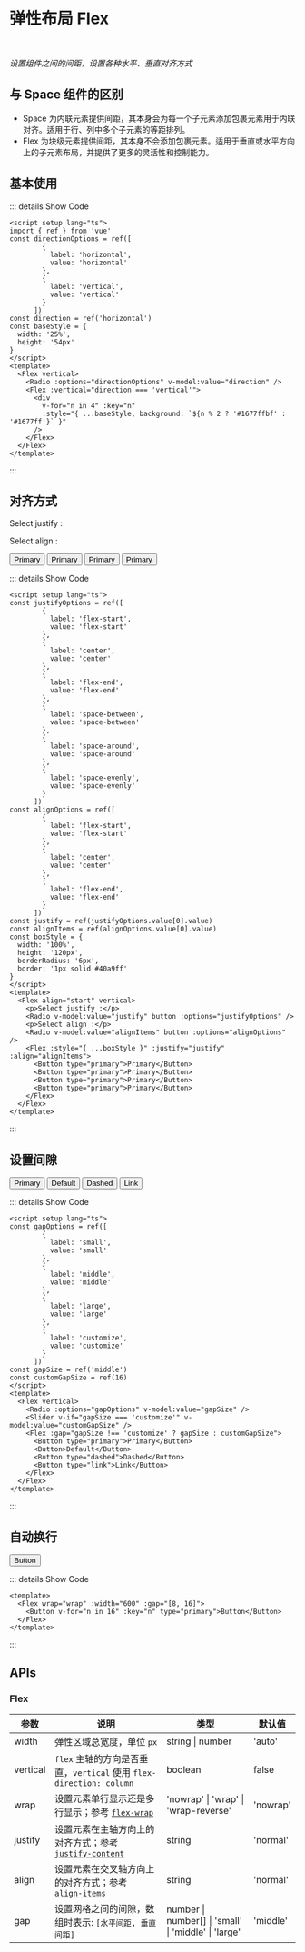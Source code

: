 # 弹性布局 Flex

<BackTop />
<Watermark fullscreen content="Vue Amazing UI" />

<br/>

*设置组件之间的间距，设置各种水平、垂直对齐方式*

## 与 Space 组件的区别

- Space 为内联元素提供间距，其本身会为每一个子元素添加包裹元素用于内联对齐。适用于行、列中多个子元素的等距排列。
- Flex 为块级元素提供间距，其本身不会添加包裹元素。适用于垂直或水平方向上的子元素布局，并提供了更多的灵活性和控制能力。

<script setup lang="ts">
import { ref } from 'vue'
const directionOptions = ref([
        {
          label: 'horizontal',
          value: 'horizontal'
        },
        {
          label: 'vertical',
          value: 'vertical'
        }
      ])
const direction = ref('horizontal')
const baseStyle = {
  width: '25%',
  height: '54px'
}
const justifyOptions = ref([
        {
          label: 'flex-start',
          value: 'flex-start'
        },
        {
          label: 'center',
          value: 'center'
        },
        {
          label: 'flex-end',
          value: 'flex-end'
        },
        {
          label: 'space-between',
          value: 'space-between'
        },
        {
          label: 'space-around',
          value: 'space-around'
        },
        {
          label: 'space-evenly',
          value: 'space-evenly'
        }
      ])
const alignOptions = ref([
        {
          label: 'flex-start',
          value: 'flex-start'
        },
        {
          label: 'center',
          value: 'center'
        },
        {
          label: 'flex-end',
          value: 'flex-end'
        }
      ])
const justify = ref(justifyOptions.value[0].value)
const alignItems = ref(alignOptions.value[0].value)
const boxStyle = {
  width: '100%',
  height: '120px',
  borderRadius: '6px',
  border: '1px solid #40a9ff'
}
const gapOptions = ref([
        {
          label: 'small',
          value: 'small'
        },
        {
          label: 'middle',
          value: 'middle'
        },
        {
          label: 'large',
          value: 'large'
        },
        {
          label: 'customize',
          value: 'customize'
        }
      ])
const gapSize = ref('middle')
const customGapSize = ref(16)
</script>

## 基本使用

<Flex vertical>
  <Radio :options="directionOptions" v-model:value="direction" />
  <Flex :vertical="direction === 'vertical'">
    <div
      v-for="n in 4" :key="n"
      :style="{ ...baseStyle, background: `${n % 2 ? '#1677ffbf' : '#1677ff'}` }"
    />
  </Flex>
</Flex>

::: details Show Code

```vue
<script setup lang="ts">
import { ref } from 'vue'
const directionOptions = ref([
        {
          label: 'horizontal',
          value: 'horizontal'
        },
        {
          label: 'vertical',
          value: 'vertical'
        }
      ])
const direction = ref('horizontal')
const baseStyle = {
  width: '25%',
  height: '54px'
}
</script>
<template>
  <Flex vertical>
    <Radio :options="directionOptions" v-model:value="direction" />
    <Flex :vertical="direction === 'vertical'">
      <div
        v-for="n in 4" :key="n"
        :style="{ ...baseStyle, background: `${n % 2 ? '#1677ffbf' : '#1677ff'}` }"
      />
    </Flex>
  </Flex>
</template>
```

:::

## 对齐方式

<Flex align="start" vertical>
  <p>Select justify :</p>
  <Radio v-model:value="justify" button :options="justifyOptions" />
  <p>Select align :</p>
  <Radio v-model:value="alignItems" button :options="alignOptions" />
  <Flex :style="{ ...boxStyle }" :justify="justify" :align="alignItems">
    <Button type="primary">Primary</Button>
    <Button type="primary">Primary</Button>
    <Button type="primary">Primary</Button>
    <Button type="primary">Primary</Button>
  </Flex>
</Flex>

::: details Show Code

```vue
<script setup lang="ts">
const justifyOptions = ref([
        {
          label: 'flex-start',
          value: 'flex-start'
        },
        {
          label: 'center',
          value: 'center'
        },
        {
          label: 'flex-end',
          value: 'flex-end'
        },
        {
          label: 'space-between',
          value: 'space-between'
        },
        {
          label: 'space-around',
          value: 'space-around'
        },
        {
          label: 'space-evenly',
          value: 'space-evenly'
        }
      ])
const alignOptions = ref([
        {
          label: 'flex-start',
          value: 'flex-start'
        },
        {
          label: 'center',
          value: 'center'
        },
        {
          label: 'flex-end',
          value: 'flex-end'
        }
      ])
const justify = ref(justifyOptions.value[0].value)
const alignItems = ref(alignOptions.value[0].value)
const boxStyle = {
  width: '100%',
  height: '120px',
  borderRadius: '6px',
  border: '1px solid #40a9ff'
}
</script>
<template>
  <Flex align="start" vertical>
    <p>Select justify :</p>
    <Radio v-model:value="justify" button :options="justifyOptions" />
    <p>Select align :</p>
    <Radio v-model:value="alignItems" button :options="alignOptions" />
    <Flex :style="{ ...boxStyle }" :justify="justify" :align="alignItems">
      <Button type="primary">Primary</Button>
      <Button type="primary">Primary</Button>
      <Button type="primary">Primary</Button>
      <Button type="primary">Primary</Button>
    </Flex>
  </Flex>
</template>
```

:::

## 设置间隙

<Flex vertical>
  <Radio :options="gapOptions" v-model:value="gapSize" />
  <Slider v-if="gapSize === 'customize'" v-model:value="customGapSize" />
  <Flex :gap="gapSize !== 'customize' ? gapSize : customGapSize">
    <Button type="primary">Primary</Button>
    <Button>Default</Button>
    <Button type="dashed">Dashed</Button>
    <Button type="link">Link</Button>
  </Flex>
</Flex>

::: details Show Code

```vue
<script setup lang="ts">
const gapOptions = ref([
        {
          label: 'small',
          value: 'small'
        },
        {
          label: 'middle',
          value: 'middle'
        },
        {
          label: 'large',
          value: 'large'
        },
        {
          label: 'customize',
          value: 'customize'
        }
      ])
const gapSize = ref('middle')
const customGapSize = ref(16)
</script>
<template>
  <Flex vertical>
    <Radio :options="gapOptions" v-model:value="gapSize" />
    <Slider v-if="gapSize === 'customize'" v-model:value="customGapSize" />
    <Flex :gap="gapSize !== 'customize' ? gapSize : customGapSize">
      <Button type="primary">Primary</Button>
      <Button>Default</Button>
      <Button type="dashed">Dashed</Button>
      <Button type="link">Link</Button>
    </Flex>
  </Flex>
</template>
```

:::

## 自动换行

<Flex wrap="wrap" :width="600" :gap="[8, 16]">
  <Button v-for="n in 16" :key="n" type="primary">Button</Button>
</Flex>
<br/>

::: details Show Code

```vue
<template>
  <Flex wrap="wrap" :width="600" :gap="[8, 16]">
    <Button v-for="n in 16" :key="n" type="primary">Button</Button>
  </Flex>
</template>
```

:::

## APIs

### Flex

参数 | 说明 | 类型 | 默认值
-- | -- | -- | --
width | 弹性区域总宽度，单位 `px` | string &#124; number | 'auto'
vertical | `flex` 主轴的方向是否垂直，`vertical` 使用 `flex-direction: column` | boolean | false
wrap | 设置元素单行显示还是多行显示；参考 [`flex-wrap`](https://developer.mozilla.org/zh-CN/docs/Web/CSS/flex-wrap) | 'nowrap' &#124; 'wrap' &#124; 'wrap-reverse' | 'nowrap'
justify | 设置元素在主轴方向上的对齐方式；参考 [`justify-content`](https://developer.mozilla.org/zh-CN/docs/Web/CSS/justify-content) | string | 'normal'
align | 设置元素在交叉轴方向上的对齐方式；参考 [`align-items`](https://developer.mozilla.org/zh-CN/docs/Web/CSS/align-items) | string | 'normal'
gap | 设置网格之间的间隙，数组时表示: `[水平间距, 垂直间距]` | number &#124; number[] &#124; 'small' &#124; 'middle' &#124; 'large' | 'middle'
